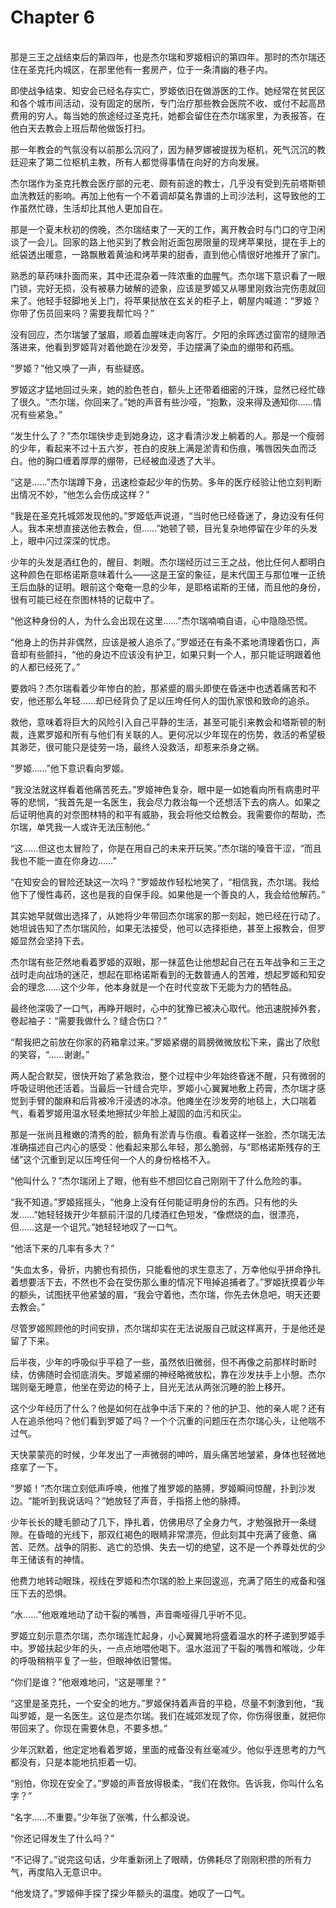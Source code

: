 # Chapter 6

<br>
那是三王之战结束后的第四年，也是杰尔瑞和罗姬相识的第四年。那时的杰尔瑞还住在圣克托内城区，在那里他有一套房产，位于一条清幽的巷子内。

即使战争结束、知安会已经名存实亡，罗姬依旧在做游医的工作。她经常在贫民区和各个城市间活动，没有固定的居所，专门治疗那些教会医院不收、或付不起高昂费用的穷人。每当她的旅途经过圣克托，她都会留住在杰尔瑞家里，为表报答，在他白天去教会上班后帮他做饭打扫。

那一年教会的气氛没有以前那么沉闷了，因为赫罗娜被提拔为枢机，死气沉沉的教廷迎来了第二位枢机主教，所有人都觉得事情在向好的方向发展。

杰尔瑞作为圣克托教会医疗部的元老、颇有前途的教士，几乎没有受到先前塔斯顿血洗教廷的影响。再加上他有一个不着调却莫名靠谱的上司沙法利，这导致他的工作虽然忙碌，生活却比其他人更加自在。

那是一个夏末秋初的傍晚，杰尔瑞结束了一天的工作，离开教会时与门口的守卫闲谈了一会儿。回家的路上他买到了教会附近面包房限量的现烤苹果挞，提在手上的纸袋透出暖意，一路飘散着黄油和烤苹果的甜香，直到他心情很好地推开了家门。

熟悉的草药味扑面而来，其中还混杂着一阵浓重的血腥气。杰尔瑞下意识看了一眼门锁，完好无损，没有被暴力破解的迹象，应该是罗姬又从哪里刚救治完伤患就回来了。他轻手轻脚地关上门，将苹果挞放在玄关的柜子上，朝屋内喊道：“罗姬？你带了伤员回来吗？需要我帮忙吗？”

没有回应，杰尔瑞皱了皱眉，顺着血腥味走向客厅。夕阳的余晖透过窗帘的缝隙洒落进来，他看到罗姬背对着他跪在沙发旁，手边摆满了染血的绷带和药瓶。

“罗姬？”他又唤了一声，有些疑惑。

罗姬这才猛地回过头来，她的脸色苍白，额头上还带着细密的汗珠，显然已经忙碌了很久。“杰尔瑞，你回来了。”她的声音有些沙哑，“抱歉，没来得及通知你……情况有些紧急。”

“发生什么了？”杰尔瑞快步走到她身边，这才看清沙发上躺着的人。那是一个瘦弱的少年，看起来不过十五六岁，苍白的皮肤上满是淤青和伤痕，嘴唇因失血而泛白。他的胸口缠着厚厚的绷带，已经被血浸透了大半。

“这是……”杰尔瑞蹲下身，迅速检查起少年的伤势。多年的医疗经验让他立刻判断出情况不妙，“他怎么会伤成这样？”

“我是在圣克托城郊发现他的。”罗姬低声说道，“当时他已经昏迷了，身边没有任何人。我本来想直接送他去教会，但……”她顿了顿，目光复杂地停留在少年的头发上，眼中闪过深深的忧虑。

少年的头发是酒红色的，醒目、刺眼。杰尔瑞经历过三王之战，他比任何人都明白这种颜色在耶格诺斯意味着什么——这是王室的象征，是末代国王与那位唯一正统王后血脉的证明。眼前这个奄奄一息的少年，是耶格诺斯的王储，而且他的身份，很有可能已经在奈图林特的记载中了。

“他这种身份的人，为什么会出现在这里……”杰尔瑞喃喃自语，心中隐隐恐慌。

“他身上的伤并非偶然，应该是被人追杀了。”罗姬还在有条不紊地清理着伤口，声音却有些颤抖，“他的身边不应该没有护卫，如果只剩一个人，那只能证明跟着他的人都已经死了。”

要救吗？杰尔瑞看着少年惨白的脸，那紧蹙的眉头即使在昏迷中也透着痛苦和不安，他还那么年轻……却已经背负了足以压垮任何人的国仇家恨和致命的追杀。

救他，意味着将巨大的风险引入自己平静的生活，甚至可能引来教会和塔斯顿的制裁，连累罗姬和所有与他们有关联的人。更何况以少年现在的伤势，救活的希望极其渺茫，很可能只是徒劳一场，最终人没救活，却惹来杀身之祸。

“罗姬……”他下意识看向罗姬。

“我没法就这样看着他痛苦死去。”罗姬神色复杂，眼中是一如她看向所有病患时平等的悲悯，“我首先是一名医生，我会尽力救治每一个还想活下去的病人。如果之后证明他真的对奈图林特的和平有威胁，我会将他交给教会。我需要你的帮助，杰尔瑞，单凭我一人或许无法压制他。”

“这……但这也太冒险了，你是在用自己的未来开玩笑。”杰尔瑞的嗓音干涩，“而且我也不能一直在你身边……”

“在知安会的冒险还缺这一次吗？”罗姬故作轻松地笑了，“相信我，杰尔瑞。我给他下了慢性毒药，这也是我的自保手段。如果他是一个善良的人，我会给他解药。”

其实她早就做出选择了，从她将少年带回杰尔瑞家的那一刻起，她已经在行动了。她坦诚告知了杰尔瑞风险，如果无法接受，他可以选择拒绝，甚至上报教会，但罗姬显然会坚持下去。

杰尔瑞有些茫然地看着罗姬的双眼，那一抹蓝色让他想起自己在五年战争和三王之战时走向战场的迷茫，想起在耶格诺斯看到的无数普通人的苦难，想起罗姬和知安会的理念……这个少年，他本身就是一个在时代变故下无能为力的牺牲品。

最终他深吸了一口气，再睁开眼时，心中的犹豫已被决心取代。他迅速脱掉外套，卷起袖子：“需要我做什么？缝合伤口？”

“帮我把之前放在你家的药箱拿过来。”罗姬紧绷的肩膀微微放松下来，露出了欣慰的笑容，“……谢谢。”

两人配合默契，很快开始了紧急救治，整个过程中少年始终昏迷不醒，只有微弱的呼吸证明他还活着。当最后一针缝合完毕，罗姬小心翼翼地敷上药膏，杰尔瑞才感觉到手臂的酸麻和后背被冷汗浸透的冰凉。他瘫坐在沙发旁的地毯上，大口喘着气，看着罗姬用温水轻柔地擦拭少年脸上凝固的血污和灰尘。

那是一张尚且稚嫩的清秀的脸，额角有淤青与伤痕。看着这样一张脸，杰尔瑞无法准确描述自己内心的感受：他看起来那么年轻，那么脆弱，与“耶格诺斯残存的王储”这个沉重到足以压垮任何一个人的身份格格不入。

“他叫什么？”杰尔瑞闭上了眼，他有些不想回忆自己刚刚干了什么危险的事。

“我不知道。”罗姬摇摇头，“他身上没有任何能证明身份的东西。只有他的头发……”她轻轻拨开少年额前汗湿的几缕酒红色短发，“像燃烧的血，很漂亮，但……这是一个诅咒。”她轻轻地叹了一口气。

“他活下来的几率有多大？”

“失血太多，骨折，内腑也有损伤，只能看他的求生意志了，万幸他似乎拼命挣扎着想要活下去，不然也不会在受伤那么重的情况下甩掉追捕者了。”罗姬抚摸着少年的额头，试图抚平他紧皱的眉，“我会守着他，杰尔瑞，你先去休息吧，明天还要去教会。”

尽管罗姬照顾他的时间安排，杰尔瑞却实在无法说服自己就这样离开，于是他还是留了下来。

后半夜，少年的呼吸似乎平稳了一些，虽然依旧微弱，但不再像之前那样时断时续，仿佛随时会彻底消失。罗姬紧绷的神经略微放松，靠在沙发扶手上小憩。杰尔瑞则毫无睡意，他坐在旁边的椅子上，目光无法从两张沉睡的脸上移开。

这个少年经历了什么？他是如何在战争中活下来的？他的护卫、他的亲人呢？还有人在追杀他吗？他们看到罗姬了吗？一个个沉重的问题压在杰尔瑞心头，让他喘不过气。

天快蒙蒙亮的时候，少年发出了一声微弱的呻吟，眉头痛苦地皱紧，身体也轻微地痉挛了一下。

“罗姬！”杰尔瑞立刻低声呼唤，他推了推罗姬的胳膊，罗姬瞬间惊醒，扑到沙发边。“能听到我说话吗？”她放轻了声音，手指搭上他的脉搏。

少年长长的睫毛颤动了几下，挣扎着，仿佛用尽了全身力气，才勉强掀开一条缝隙。在昏暗的光线下，那双红褐色的眼睛非常漂亮，但此刻其中充满了疲惫、痛苦、茫然。战争的阴影、逃亡的恐惧、失去一切的绝望，这不是一个养尊处优的少年王储该有的神情。

他费力地转动眼珠，视线在罗姬和杰尔瑞的脸上来回逡巡，充满了陌生的戒备和强压下去的恐惧。

“水……”他艰难地动了动干裂的嘴唇，声音嘶哑得几乎听不见。

罗姬立刻示意杰尔瑞，杰尔瑞连忙起身，小心翼翼地将盛着温水的杯子递到罗姬手中。罗姬扶起少年的头，一点点地喂他喝下。温水滋润了干裂的嘴唇和喉咙，少年的呼吸稍稍平复了一些，但眼神依旧警惕。

“你们是谁？”他艰难地问，“这是哪里？”

“这里是圣克托，一个安全的地方。”罗姬保持着声音的平稳，尽量不刺激到他，“我叫罗姬，是一名医生。这位是杰尔瑞。我们在城郊发现了你，你伤得很重，就把你带回来了。你现在需要休息，不要多想。”

少年沉默着，他定定地看着罗姬，里面的戒备没有丝毫减少。他似乎连思考的力气都没有，只是本能地抗拒着一切。

“别怕，你现在安全了。”罗姬的声音放得极柔，“我们在救你。告诉我，你叫什么名字？”

“名字……不重要。”少年张了张嘴，什么都没说。

“你还记得发生了什么吗？”

“不记得了。”说完这句话，少年重新闭上了眼睛，仿佛耗尽了刚刚积攒的所有力气，再度陷入无意识中。

“他发烧了。”罗姬伸手探了探少年额头的温度。她叹了一口气。
